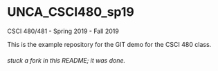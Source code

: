# UNCA_CSCI480_sp19
CSCI 480/481 - Spring 2019 - Fall 2019

This is the example repository for the GIT demo for the CSCI 480 class.

###### stuck a fork in this README; it was done.
